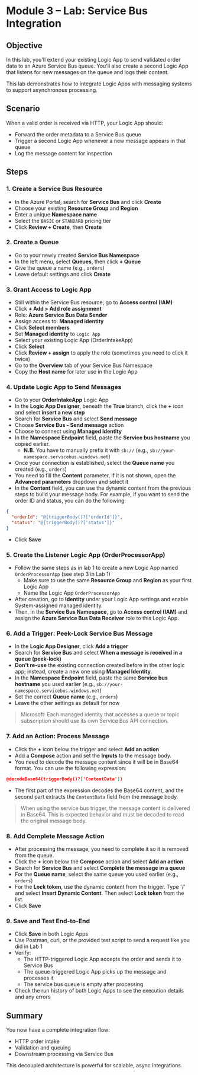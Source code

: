 # Module 3 – Lab: Service Bus Integration

## Objective

In this lab, you'll extend your existing Logic App to send validated order data to an Azure Service Bus queue. You'll also create a second Logic App that listens for new messages on the queue and logs their content.

This lab demonstrates how to integrate Logic Apps with messaging systems to support asynchronous processing.

## Scenario

When a valid order is received via HTTP, your Logic App should:

- Forward the order metadata to a Service Bus queue
- Trigger a second Logic App whenever a new message appears in that queue
- Log the message content for inspection

## Steps

### 1. Create a Service Bus Resource

- In the Azure Portal, search for **Service Bus** and click **Create**
- Choose your existing **Resource Group** and **Region**
- Enter a unique **Namespace name**
- Select the `BASIC` or `STANDARD` pricing tier
- Click **Review + Create**, then **Create**

### 2. Create a Queue

- Go to your newly created **Service Bus Namespace**
- In the left menu, select **Queues**, then click **+ Queue**
- Give the queue a name (e.g., `orders`)
- Leave default settings and click **Create**

### 3. Grant Access to Logic App

- Still within the Service Bus resource, go to **Access control (IAM)**
- Click **+ Add > Add role assignment**
- Role: **Azure Service Bus Data Sender**
- Assign access to: **Managed identity**
- Click **Select members**
- Set **Managed identity** to `Logic App`
- Select your existing Logic App (OrderIntakeApp)
- Click **Select**
- Click **Review + assign** to apply the role (sometimes you need to click it twice)
- Go to the **Overview** tab of your Service Bus Namespace
- Copy the **Host name** for later use in the Logic App

### 4. Update Logic App to Send Messages

- Go to your **OrderIntakeApp** Logic App
- In the **Logic App Designer**, beneath the **True** branch, click the **+** icon and select **insert a new step**
- Search for **Service Bus** and select **Send message**
- Choose **Service Bus - Send message** action
- Choose to connect using **Managed Identity**
- In the **Namespace Endpoint** field, paste the **Service bus hostname** you copied earlier. 
  - **N.B.** You have to manually prefix it with `sb://` (e.g., `sb://your-namespace.servicebus.windows.net`)
- Once your connection is established, select the **Queue name** you created (e.g., `orders`)
- You need to fill the **Content** parameter, if it is not shown, open the **Advanced parameters** dropdown and select it
- In the **Content** field, you can use the dynamic content from the previous steps to build your message body. For example, if you want to send the order ID and status, you can do the following:

```json
{
  "orderId": "@{triggerBody()?['orderId']}",
  "status": "@{triggerBody()?['status']}"
}
```
- Click **Save**

### 5. Create the Listener Logic App (OrderProcessorApp)

- Follow the same steps as in lab 1 to create a new Logic App named `OrderProcessorApp` (see step 3 in Lab 1)
  - Make sure to use the same **Resource Group** and **Region** as your first Logic App
  - Name the Logic App `OrderProcessorApp`
- After creation, go to **Identity** under your Logic App settings and enable System-assigned managed identity.
- Then, in the **Service Bus Namespace**, go to **Access control (IAM)** and assign the **Azure Service Bus Data Receiver** role to this Logic App.

### 6. Add a Trigger: Peek-Lock Service Bus Message

- In the **Logic App Designer**, click **Add a trigger**
- Search for **Service Bus** and select **When a message is received in a queue (peek-lock)**
- **Don't re-use** the existing connection created before in the other logic app; instead, create a new one using **Managed Identity**.
- In the **Namespace Endpoint** field, paste the same **Service bus hostname** you used earlier (e.g., `sb://your-namespace.servicebus.windows.net`)
- Set the correct **Queue name** (e.g., `orders`)
- Leave the other settings as default for now
> Microsoft: Each managed identity that accesses a queue or topic subscription should use its own Service Bus API connection.

### 7. Add an Action: Process Message

- Click the **+** icon below the trigger and select **Add an action**
- Add a **Compose** action and set the **Inputs** to the message body.
- You need to decode the message content since it will be in Base64 format. You can use the following expression:

```json
@decodeBase64(triggerBody()?['ContentData'])
```
- The first part of the expression decodes the Base64 content, and the second part extracts the `ContentData` field from the message body.
> When using the service bus trigger, the message content is delivered in Base64. This is expected behavior and must be decoded to read the original message body.

### 8. Add Complete Message Action

- After processing the message, you need to complete it so it is removed from the queue.
- Click the **+** icon below the **Compose** action and select **Add an action**
- Search for **Service Bus** and select **Complete the message in a queue**
- For the **Queue name**, select the same queue you used earlier (e.g., `orders`)
- For the **Lock token**, use the dynamic content from the trigger. Type '/' and select **Insert Dynamic Content**. Then select **Lock token** from the list.
- Click **Save**

### 9. Save and Test End-to-End

- Click **Save** in both Logic Apps
- Use Postman, curl, or the provided test script to send a request like you did in Lab 1
- Verify:
  - The HTTP-triggered Logic App accepts the order and sends it to Service Bus
  - The queue-triggered Logic App picks up the message and processes it
  - The service bus queue is empty after processing
- Check the run history of both Logic Apps to see the execution details and any errors

## Summary
You now have a complete integration flow:

- HTTP order intake
- Validation and queuing
- Downstream processing via Service Bus

This decoupled architecture is powerful for scalable, async integrations.
